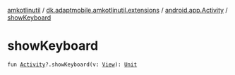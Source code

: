 [amkotlinutil](../../index.md) / [dk.adaptmobile.amkotlinutil.extensions](../index.md) / [android.app.Activity](index.md) / [showKeyboard](show-keyboard.md)

# showKeyboard

`fun `[`Activity`](https://developer.android.com/reference/android/app/Activity.html)`?.showKeyboard(v: `[`View`](https://developer.android.com/reference/android/view/View.html)`): `[`Unit`](https://kotlinlang.org/api/latest/jvm/stdlib/kotlin/-unit/index.html)